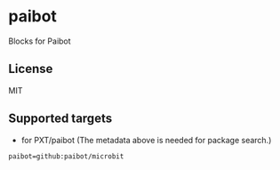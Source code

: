 # paibot

Blocks for Paibot
## License

MIT

## Supported targets

* for PXT/paibot
(The metadata above is needed for package search.)

```package
paibot=github:paibot/microbit
```

